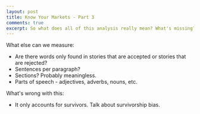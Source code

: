 ```yaml
---
layout: post
title: Know Your Markets - Part 3
comments: true
excerpt: So what does all of this analysis really mean? What's missing? Are there any wrong assumptions? And what comes next for this experiment?
---
```


What else can we measure:

* Are there words only found in stories that are accepted or stories that are rejected?
* Sentences per paragraph?
* Sections? Probably meaningless.
* Parts of speech - adjectives, adverbs, nouns, etc.

What's wrong with this:

* It only accounts for survivors. Talk about survivorship bias.


